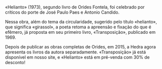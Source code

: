«Helianto» (1973), segundo livro de Orides Fontela, foi celebrado por críticos do porte de José Paulo Paes e Antonio Candido.

Nessa obra, além do tema da circularidade, sugerido pelo título «helianto», que significa «girassol», a poeta retoma a apreensão e fixação do que é efêmero, já proposta em seu primeiro livro, «Transposição», publicado em 1969. 

Depois de publicar as obras completas de Orides, em 2015, a Hedra agora apresenta os livros da autora separadamente. «Transposição» já está disponível em nosso site, e «Helianto» está em pré-venda com 30% de desconto!